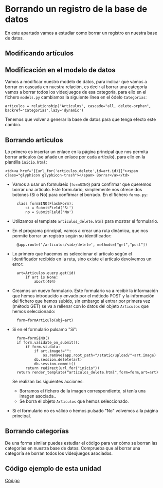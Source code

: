 # Borrando un registro de la base de datos

En este apartado vamos a estudiar como borrar un registro en nuestra base de datos.

## Modificando artículos

## Modificación en el modelo de datos

Vamos a modificar nuestro modelo de datos, para indicar que vamos a borrar en cascada en nuestra relación, es decir al borrar una categoría vamos a borrar todos los videojuegos de esa categoría, para ello en el fichero `models.py` cambiamos la siguiente línea en el ódelo `Categorias`:

	articulos = relationship("Articulos", cascade="all, delete-orphan", backref="Categorias",lazy='dynamic')

Tenemos que volver a generar la base de datos para que tenga efecto este cambio.

## Borrando artículos

Lo primero es insertar un enlace en la página principal que nos permita borrar artículos (se añade un enlace por cada artículo), para ello en la plantilla `inicio.html`:

	<td><a href="{{url_for('articulos_delete',id=art.id)}}"><span class="glyphicon glyphicon-trash"></span> Borrar</a></td>

* Vamos a usar un formulaeio (`formSINO`) para confirmar que queremos borrar una artículo. Este formulario, simplemente nos ofrece dos botones (Sí o No) para confirmar el borrado. En el fichero `forms.py`:

		class formSINO(FlaskForm):      
			si = SubmitField('Si') 
			no = SubmitField('No') 

* Utilizamos el template `articulos_delete.html` para mostrar el formulario.
* En el programa principal, vamos a crear una ruta dinámica, que nos permite borrar un registro según su identificador:

		@app.route('/articulos/<id>/delete', methods=["get","post"])

* Lo primero que hacemos es seleccionar el artículo según el identificador recibido en la ruta, sino existe el artículo devolvemos un error:

		art=Articulos.query.get(id)
			if art is None:
				abort(404)

* Creamos un nuevo formulario. Este formulario va a recibir la información que hemos introducido y envado por el métiodo POST y la información del fichero que hemos subido, sin embargo al entrar por primera vez (método GET) se va a rellenar con lo datos del objeto `Articulos` que hemos seleccionado:

		form=formArticulo(obj=art)

* Si en el formulario pulsamo "Si":
		
		form=formSINO()
		if form.validate_on_submit():
			if form.si.data:
				if art.image!="":
					os.remove(app.root_path+"/static/upload/"+art.image)
				db.session.delete(art)
				db.session.commit()
			return redirect(url_for("inicio"))
		return render_template("articulos_delete.html",form=form,art=art)

	Se realizan las siguientes acciones:

	* Borramos el fichero de la imagen correspondiente, si tenía una imagen asociada..
	* Se borra el objeto `Articulos` que hemos seleccionado.
* Si el formulario no es válido o hemos pulsado "No" volvemos a la página principal.

## Borrando categorías

De una forma similar puedes estudiar el código para ver cómo se borran las categorías en nuestra base de datos. Comprueba que al borrar una categoría se borran todos los videojuegos asociados.

## Código ejemplo de esta unidad

[Código](../../ejemplos/u26)
